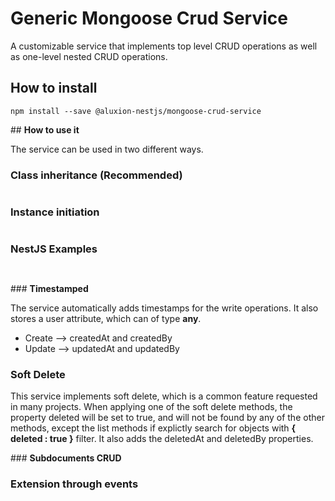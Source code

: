 # Generic Mongoose Crud Service

A customizable service that implements top level CRUD operations as well as one-level nested CRUD operations.

## **How to install**

```shell
npm install --save @aluxion-nestjs/mongoose-crud-service
```

## **How to use it**

The  service can be used in two different ways.

### **Class inheritance (Recommended)**

```typescript
```

### **Instance initiation**

```typescript
```

### **NestJS Examples**

```typescript
```

```typescript
```

### **Timestamped**

The service automatically adds timestamps for the write operations. It also stores a user attribute, which can of type **any**.

- Create --> createdAt and createdBy
- Update --> updatedAt and updatedBy

### **Soft Delete**

This service implements soft delete, which is a common feature requested in many projects. When applying one of the soft delete methods, the property deleted will be set to true, and will not be found by any of the other methods, except the list methods if explictly search for objects with **{ deleted : true }** filter. It also adds the deletedAt and deletedBy properties.

### **Subdocuments CRUD**

### **Extension through events**
